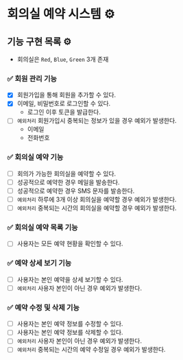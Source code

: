 # 회의실 예약 시스템 ⚙️

## 기능 구현 목록 ⚙️

- 회의실은 `Red`, `Blue`, `Green` 3개 존재

### ✅ 회원 관리 기능

- [x] 회원가입을 통해 회원을 추가할 수 있다.
- [x] 이메일, 비밀번호로 로그인할 수 있다.
    - 로그인 이후 토큰을 발급한다.
- [ ] `예외처리` 회원가입시 중복되는 정보가 있을 경우 예외가 발생한다.
    - 이메일
    - 전화번호

### ✅ 회의실 예약 기능

- [ ] 회의가 가능한 회의실을 예약할 수 있다.
- [ ] 성공적으로 예약한 경우 메일을 발송한다.
- [ ] 성공적으로 예약한 경우 SMS 문자를 발송한다.
- [ ] `예외처리` 하루에 3개 이상 회의실을 예약할 경우 예외가 발생한다.
- [ ] `예외처리` 중복되는 시간의 회의실을 예약할 경우 예외가 발생한다.

### ✅ 회의실 예약 목록 기능

- [ ] 사용자는 모든 예약 현황을 확인할 수 있다.

### ✅ 예약 상세 보기 기능

- [ ] 사용자는 본인 예약을 상세 보기할 수 있다.
- [ ] `예외처리` 사용자 본인이 아닌 경우 예외가 발생한다.

### ✅ 예약 수정 및 삭제 기능

- [ ] 사용자는 본인 예약 정보를 수정할 수 있다.
- [ ] 사용자는 본인 예약 정보를 삭제할 수 있다.
- [ ] `예외처리` 사용자 본인이 아닌 경우 예외가 발생한다.
- [ ] `예외처리` 중복되는 시간의 예약 수정일 경우 예외가 발생한다.
